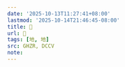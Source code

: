 ```yaml
---
date: '2025-10-13T11:27:41+08:00'
lastmod: '2025-10-14T21:46:45-08:00'
title: 󰙎
url: 󰙎
tags: [地, 地]
src: GHZR, DCCV
note:
---
```

